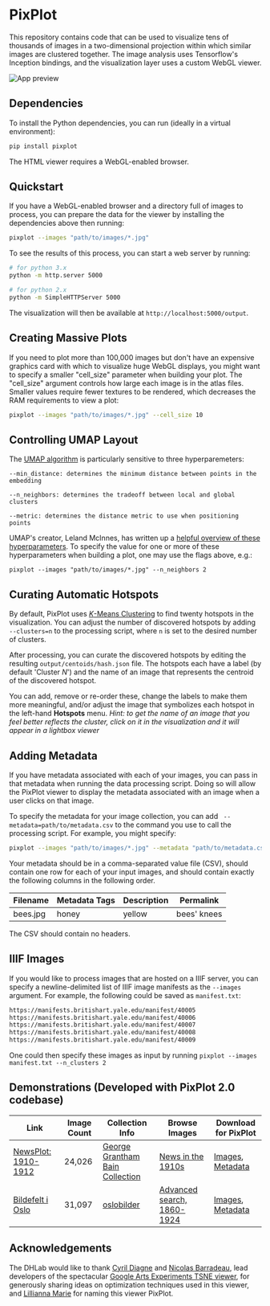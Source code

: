 # PixPlot

This repository contains code that can be used to visualize tens of thousands of images in a two-dimensional projection within which similar images are clustered together. The image analysis uses Tensorflow's Inception bindings, and the visualization layer uses a custom WebGL viewer.

![App preview](./pixplot/web/assets/images/preview.png?raw=true)


## Dependencies

To install the Python dependencies, you can run (ideally in a virtual environment):

```bash
pip install pixplot
```

The HTML viewer requires a WebGL-enabled browser.


## Quickstart

If you have a WebGL-enabled browser and a directory full of images to process, you can prepare the data for the viewer by installing the dependencies above then running:

```bash
pixplot --images "path/to/images/*.jpg"
```

To see the results of this process, you can start a web server by running:

```bash
# for python 3.x
python -m http.server 5000

# for python 2.x
python -m SimpleHTTPServer 5000
```

The visualization will then be available at `http://localhost:5000/output`.


## Creating Massive Plots

If you need to plot more than 100,000 images but don't have an expensive graphics card with which to visualize huge WebGL displays, you might want to specify a smaller "cell_size" parameter when building your plot. The "cell_size" argument controls how large each image is in the atlas files. Smaller values require fewer textures to be rendered, which decreases the RAM requirements to view a plot:

```bash
pixplot --images "path/to/images/*.jpg" --cell_size 10
```

## Controlling UMAP Layout

The [UMAP algorithm](https://github.com/lmcinnes/umap) is particularly sensitive to three hyperparemeters:

```
--min_distance: determines the minimum distance between points in the embedding
```
```
--n_neighbors: determines the tradeoff between local and global clusters
```
```
--metric: determines the distance metric to use when positioning points
```

UMAP's creator, Leland McInnes, has written up a [helpful overview of these hyperparameters](https://umap-learn.readthedocs.io/en/latest/parameters.html). To specify the value for one or more of these hyperparameters when building a plot, one may use the flags above, e.g.:

```
pixplot --images "path/to/images/*.jpg" --n_neighbors 2
```

## Curating Automatic Hotspots

By default, PixPlot uses [*K*-Means Clustering](https://en.wikipedia.org/wiki/K-means_clustering) to find twenty hotspots in the visualization.  You can adjust the number of discovered hotspots by adding ` --clusters=n` to the processing script, where `n` is set to the desired number of clusters.

After processing, you can curate the discovered hotspots by editing the resulting `output/centoids/hash.json` file. The hotspots each have a label (by default 'Cluster *N*') and the name of an image that represents the centroid of the discovered hotspot.

You can add, remove or re-order these, change the labels to make them more meaningful, and/or adjust the image that symbolizes each hotspot in the left-hand **Hotspots** menu. *Hint: to get the name of an image that you feel better reflects the cluster, click on it in the visualization and it will appear in a lightbox viewer*


## Adding Metadata

If you have metadata associated with each of your images, you can pass in that metadata when running the data processing script. Doing so will allow the PixPlot viewer to display the metadata associated with an image when a user clicks on that image.

To specify the metadata for your image collection, you can add ` --metadata=path/to/metadata.csv` to the command you use to call the processing script. For example, you might specify:

```bash
pixplot --images "path/to/images/*.jpg" --metadata "path/to/metadata.csv"
```

Your metadata should be in a comma-separated value file (CSV), should contain one row for each of your input images, and should contain exactly the following columns in the following order.

| Filename | Metadata Tags | Description | Permalink   |
| -------- | ------------- | ----------- | ----------- |
| bees.jpg | honey|yellow  | bees' knees | https://... |

The CSV should contain no headers.

## IIIF Images

If you would like to process images that are hosted on a IIIF server, you can specify a newline-delimited list of IIIF image manifests as the `--images` argument. For example, the following could be saved as `manifest.txt`:

```bash
https://manifests.britishart.yale.edu/manifest/40005
https://manifests.britishart.yale.edu/manifest/40006
https://manifests.britishart.yale.edu/manifest/40007
https://manifests.britishart.yale.edu/manifest/40008
https://manifests.britishart.yale.edu/manifest/40009
```

One could then specify these images as input by running `pixplot --images manifest.txt --n_clusters 2`

## Demonstrations (Developed with PixPlot 2.0 codebase)

| Link | Image Count | Collection Info | Browse Images | Download for PixPlot
| ---------- | -------- | --------------- | ------------ | ------------ |
| [NewsPlot: 1910-1912](http://pixplot.yale.edu/v2/loc/) | 24,026 | [George Grantham Bain Collection](https://www.loc.gov/pictures/collection/ggbain/) | [News in the 1910s](https://www.flickr.com/photos/library_of_congress/albums/72157603624867509/with/2163445674/) | [Images](http://pixplot.yale.edu/datasets/bain/photos.tar), [Metadata](http://pixplot.yale.edu/datasets/bain/metadata.csv) |
| [Bildefelt i Oslo](http://pixplot.yale.edu/v2/oslo/) | 31,097 | [oslobilder](http://oslobilder.no) | [Advanced search, 1860-1924](http://oslobilder.no/search?advanced_search=1&query=&place=&from_year=1860&to_year=1924&id=&name=&title=&owner_filter=&producer=&depicted_person=&material=&technique=&event_desc=) | [Images](http://pixplot.yale.edu/datasets/oslo/photos.tar), [Metadata](http://pixplot.yale.edu/datasets/oslo/metadata.csv) |



## Acknowledgements

The DHLab would like to thank [Cyril Diagne](http://cyrildiagne.com/) and [Nicolas Barradeau](http://barradeau.com), lead developers of the spectacular [Google Arts Experiments TSNE viewer](https://artsexperiments.withgoogle.com/tsnemap/), for generously sharing ideas on optimization techniques used in this viewer, and [Lillianna Marie](https://github.com/lilliannamarie) for naming this viewer PixPlot.

